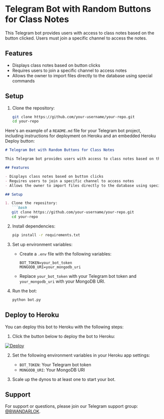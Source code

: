 # Telegram Bot with Random Buttons for Class Notes

This Telegram bot provides users with access to class notes based on the button clicked. Users must join a specific channel to access the notes.

## Features

- Displays class notes based on button clicks
- Requires users to join a specific channel to access notes
- Allows the owner to import files directly to the database using special commands

## Setup

1. Clone the repository:
   ```bash
   git clone https://github.com/your-username/your-repo.git
   cd your-repo
   
Here's an example of a `README.md` file for your Telegram bot project, including instructions for deployment on Heroku and an embedded Heroku Deploy button:

```markdown
# Telegram Bot with Random Buttons for Class Notes

This Telegram bot provides users with access to class notes based on the button clicked. Users must join a specific channel to access the notes.

## Features

- Displays class notes based on button clicks
- Requires users to join a specific channel to access notes
- Allows the owner to import files directly to the database using special commands

## Setup

1. Clone the repository:
   ```bash
   git clone https://github.com/your-username/your-repo.git
   cd your-repo
   ```

2. Install dependencies:
   ```bash
   pip install -r requirements.txt
   ```

3. Set up environment variables:
   - Create a `.env` file with the following variables:
     ```
     BOT_TOKEN=your_bot_token
     MONGODB_URI=your_mongodb_uri
     ```
   - Replace `your_bot_token` with your Telegram bot token and `your_mongodb_uri` with your MongoDB URI.

4. Run the bot:
   ```bash
   python bot.py
   ```

## Deploy to Heroku

You can deploy this bot to Heroku with the following steps:

1. Click the button below to deploy the bot to Heroku:

[![Deploy](https://www.herokucdn.com/deploy/button.svg)](https://heroku.com/deploy)

2. Set the following environment variables in your Heroku app settings:
   - `BOT_TOKEN`: Your Telegram bot token
   - `MONGODB_URI`: Your MongoDB URI

3. Scale up the dynos to at least one to start your bot.

## Support

For support or questions, please join our Telegram support group: [@BWANDARLOK](https://t.me/BWANDARLOK).
